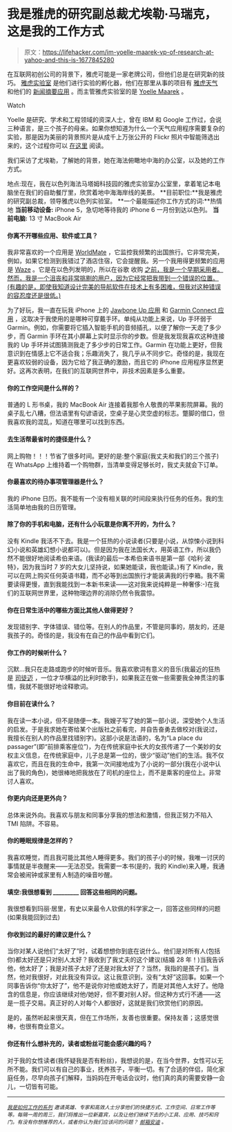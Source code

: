 # 我是雅虎的研究副总裁尤埃勒·马瑞克，这是我的工作方式

> 原文：<https://lifehacker.com/im-yoelle-maarek-vp-of-research-at-yahoo-and-this-is-1677845280>

在互联网初创公司的背景下，雅虎可能是一家老牌公司，但他们总是在研究新的技巧。 [雅虎实验室](http://labs.yahoo.com/) 是他们进行实验的孵化器，他们在那里从事的项目有 [雅虎天气](https://lifehacker.com/yahoo-weather-for-ios-may-be-the-most-beautiful-weather-476089302) 和他们的 [新闻摘要应用](https://mobile.yahoo.com/newsdigest/) 。而主管雅虎实验室的是 [Yoelle Maarek](http://labs.yahoo.com/author/yoelle/) 。

Watch

Yoelle 是研究、学术和工程领域的资深人士，曾在 IBM 和 Google 工作过，会说三种语言，是三个孩子的母亲。如果你想知道为什么一个天气应用程序需要复杂的实验，那是因为美丽的背景照片是从成千上万张公开的 Flickr 照片中智能筛选出来的，这个过程你可以 [在这里](http://yahoolabs.tumblr.com/post/103469857701/science-powering-product-yahoo-weather) 阅读。

我们采访了尤埃勒，了解她的背景，她在海法俯瞰地中海的办公室，以及她的工作方式。

地点:现在，我在以色列海法马塔姆科技园的雅虎实验室办公室里，拿着笔记本电脑坐在我们的自助餐厅里，欣赏着地中海海岸线的美景。
**目前职位:**我是雅虎的研究副总裁，领导雅虎以色列实验室。
**一个最能描述你工作方式的词:**热情地
**当前移动设备:** iPhone 5，急切地等待我的 iPhone 6 一月份到达以色列。
**当前电脑:** 13 寸 MacBook Air

#### 你离不开哪些应用、软件或工具？

我非常喜欢的一个应用是 [WorldMate](https://lifehacker.com/five-best-travel-planning-apps-1470002139) ，它监控我频繁的出国旅行。它非常完美，例如，如果它检测到我错过了酒店住宿，它会提醒我。另一个我用得更频繁的应用是 [Waze](https://www.waze.com/) 。它是在以色列发明的，所以在谷歌 收购 [之前，我是一个早期采用者。然而，我是一个沮丧和非常挑剔的用户，因为它经常把我带到一个错误的位置。(有趣的是，即使我知道设计完美的导航软件在技术上有多困难，但我对这种错误的容忍度还是很低。)](http://lifehacker.com/google-maps-adds-incident-reports-from-waze-waze-gets-1171577008)

为了好玩，我一直在玩我 iPhone 上的 [Jawbone Up 应用](https://lifehacker.com/the-best-apps-that-integrate-with-ios-8s-healthkit-1640909989) 和 [Garmin Connect 应用](https://itunes.apple.com/us/app/garmin-connect-mobile/id583446403?mt=8) ，这取决于我使用的是哪种可穿戴手环。单纯从功能上来说，Up 手环弱于 Garmin。例如，你需要将它插入智能手机的音频插孔，以便了解你一天走了多少步，而 Garmin 手环在其小屏幕上实时显示你的步数。但是我发现我喜欢这种连接我的 Up 手环并试图猜测我走了多少步的日常工作。Garmin 在功能上更好，但我意识到在情感上它不适合我；乐趣消失了，我几乎从不同步它。奇怪的是，我现在更喜欢较弱的设备，因为它给了我正确的激励，而且它的 iPhone 应用程序显然更好。这再次表明，在我们的互联网世界中，非技术因素是多么重要。

#### 你的工作空间是什么样的？

普通的 L 形书桌，我的 MacBook Air 连接着我那令人敬畏的苹果影院屏幕。我的桌子乱七八糟，但法语里有句谚语说，空桌子是心灵空虚的标志。蹩脚的借口，但我喜欢我的混乱，知道在哪里可以找到东西。

#### 去生活帮最省时的捷径是什么？

网上购物！！！节省了很多时间。更好的是:整个家庭(我丈夫和我们的三个孩子)在 WhatsApp 上维持着一个购物群，当清单变得足够长时，我丈夫就会下订单。

#### 你最喜欢的待办事项管理器是什么？

我的 iPhone 日历。我不能有一个没有相关联的时间段来执行任务的任务。我的生活简单地由我的日历管理。

#### 除了你的手机和电脑，还有什么小玩意是你离不开的，为什么？

没有 Kindle 我活不下去。我是一个狂热的小说读者(只要是小说，从惊悚小说到科幻小说和英雄幻想小说都可以)。但是因为我在法国长大，用英语工作，所以我仍然不能很好地阅读希伯来语。(我读的最后一本希伯来语书是第一部《哈利·波特》，因为我当时 7 岁的大女儿坚持说，如果她能读，我也能读。)有了 Kindle，我可以在网上购买任何英语书籍，而不必等到出国旅行才能装满我的行李箱。我不需要读得更慢，直到我能找到一本新书来读——这对我来说纯粹是一种奢侈:-)在我们的互联网世界里，这种物理边界的消除仍然令我震惊。

#### 你在日常生活中的哪些方面比其他人做得更好？

发现错别字、字体错误、错位等。在别人的作品里，不管是同事的，朋友的，还是我孩子的。奇怪的是，我没有在自己的作品中看到它们。

#### 你工作的时候听什么？

沉默...我只在走路或跑步的时候听音乐。我喜欢歌词有意义的音乐(我最近的狂热是 [司徒迈](http://stromae.net/) ，一位才华横溢的比利时歌手)，如果我正在做一些需要我全神贯注的事情，我就不能很好地诠释歌词。

#### 你目前在读什么？

我在读一本小说，但不是随便一本。我嫂子写了她的第一部小说，深受她个人生活的启发。于是我求她在寄给某个出版社之前看完，并自告奋勇去做校对(我说过，我擅长在别人的作品里找错别字)。这部小说是法语的，名为“La place du passager”(即“前排乘客座位”)，为在传统家庭中长大的女孩传递了一个美妙的女权主义信息，在传统家庭中，儿子总是第一位的，很少“驱动”他们的生活。我不仅喜欢它，而且在我的生命中，我第一次间接地成为了小说的一部分(我在小说中认出了我的角色)，她很棒地把我放在了司机的座位上，而不是乘客的座位上。非常讨人喜欢。

#### 你更内向还是更外向？

总体来说外向。我喜欢与朋友和同事分享我的想法和激情，但我正努力不陷入 TMI 陷阱。不容易。

#### 你的睡眠规律是怎样的？

我喜欢睡觉，而且我可能比其他人睡得更多。我们的孩子小的时候，我唯一讨厌的事情就是半夜醒来——无法忍受。我需要一本书(是的，我的 Kindle)来入睡，我通常会被闹钟或家里有人制造的噪音吵醒。

#### 填空:我很想看到 _________ 回答这些相同的问题。

我很想看到玛丽·居里，有史以来最令人钦佩的科学家之一，回答这些同样的问题(如果我能回到过去)

#### 你收到过的最好的建议是什么？

当你对某人说他们“太好了”时，试着想想你到底在说什么。他们是对所有人(包括你)都太好还是只对别人太好？我收到了我丈夫的这个建议(结婚 28 年！)当我告诉他，他太好了；我是对孩子太好了还是对我太好了？当然，我指的是孩子们。当然，他对我很好，对此我没有异议。这让我意识到，没有“太好”这回事。如果一个同事告诉你“你太好了”，他不是说你对他或她太好了，而是对其他人太好了。他隐含的信息是，你应该继续对他/她好，但不要对别人好。但这种方式行不通——这是一揽子交易。真正好的人对每个人都很好，这就是我们欣赏他们的原因。

是的，虽然听起来很天真，但在工作场所，友善也很重要。保持友善；这感觉很棒，也很有商业意义。

#### 你还有什么想补充的，读者或粉丝可能会感兴趣的吗？

对于我的女性读者(我怀疑我是否有粉丝)，我想说的是，在当今世界，女性可以无所不能。我们可以有自己的事业，抚养孩子，平衡一切。有了合适的伴侣，简化家庭任务，尽早向孩子们解释，当妈妈在开电话会议时，他们真的真的需要安静一会儿，一切皆有可能。

* * *

<small></small>*[<small>*我是如何工作的系列*</small>](http://lifehacker.com/how-i-work/) <small>*邀请英雄、专家和高效人士分享他们的快捷方式、工作空间、日常工作等等。每隔一周的周三，我们将推出一位新嘉宾，以及让他们继续下去的小工具、应用、技巧和窍门。有没有你想推荐的人，或者你认为我们应该问的问题？*</small> [<small>*邮箱安迪*</small>](mailto:andy@lifehacker.com) <small>*。*</small>*